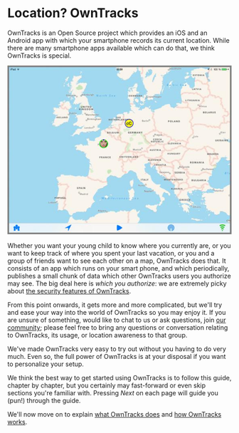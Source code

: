 # Location? OwnTracks

OwnTracks is an Open Source project which provides an iOS and an Android app with which your smartphone records its current location. While there are many smartphone apps available which can do that, we think OwnTracks is special.

![public map](images/ipad-public-map.jpg)

Whether you want your young child to know where you currently are, or you want to keep track of where you spent your last vacation, or you and a group of friends want to see each other on a map, OwnTracks does that. It consists of an app which runs on your smart phone, and which periodically, publishes a small chunk of data which other OwnTracks users you authorize may see. The big deal here is *which you authorize*: we are extremely picky about [the security features of OwnTracks](features/security.md).

From this point onwards, it gets more and more complicated, but we'll try and ease your way into the world of OwnTracks so you may enjoy it. If you are unsure of something, would like to chat to us or ask questions, join [our community](https://community.owntracks.org); please feel free to bring any questions or conversation relating to OwnTracks, its usage, or location awareness to that group.

We've made OwnTracks very easy to try out without you having to do very much. Even so, the full power of OwnTracks is at your disposal if you want to personalize your setup.

We think the best way to get started using OwnTracks is to follow this guide, chapter by chapter, but you certainly may fast-forward or even skip sections you're familiar with. Pressing _Next_ on each page will guide you (pun!) through the guide.

We'll now move on to explain [what OwnTracks does](guide/what.md) and [how OwnTracks works](guide/how.md).

